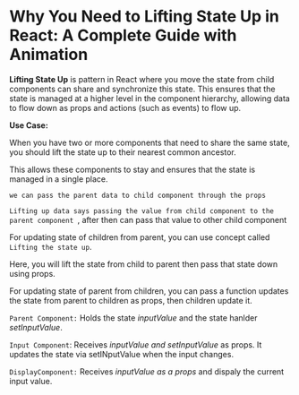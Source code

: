 # Why You Need to Lifting State Up in React: A Complete Guide with Animation

**Lifting State Up** is pattern in React where you move the state from child components can share and synchronize this state. This ensures that the state is managed at a higher level in the component hierarchy, allowing data to flow down as props and actions (such as events) to flow up.

**Use Case:**

When you have two or more components that need to share the same state, you should lift the state up to their nearest common ancestor.

This allows these components to stay and ensures that the state is managed in a single place.

`we can pass the parent data to child component through the props`

`Lifting up data says passing the value from child component to the parent component `, after then can pass that value to other child component


For updating state of children from parent, you can use concept called `Lifting the state up`.

Here, you will lift the state from child to parent then pass that state down using props.

For updating state of parent from children, you can pass a function updates the state from parent to children as props, then children update it.

`Parent Component:` Holds the state *inputValue* and the state hanlder *setInputValue*.

`Input Component`: Receives *inputValue and setInputValue* as props. It updates the state via setINputValue when the input changes.

`DisplayComponent:` Receives *inputValue as a props* and dispaly the current input value.

